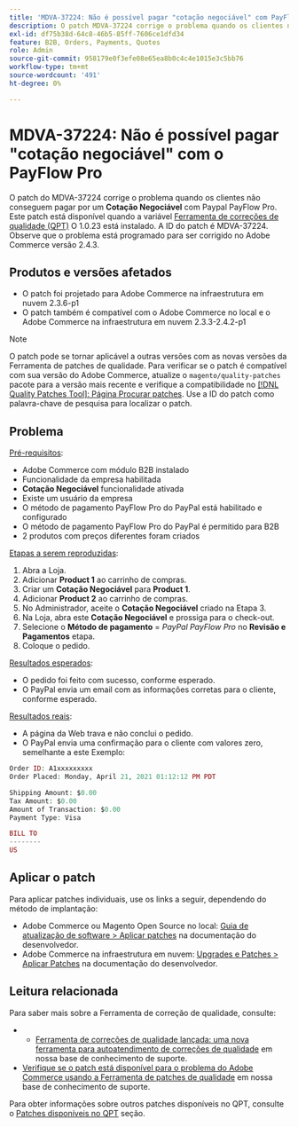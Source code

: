 ```yaml
---
title: 'MDVA-37224: Não é possível pagar "cotação negociável" com PayFlow Pro'
description: O patch MDVA-37224 corrige o problema quando os clientes não conseguem pagar por uma **Cotação negociável** com o Paypal PayFlow Pro. Este patch está disponível quando a [Ferramenta de correções de qualidade (QPT)](https://devdocs.magento.com/guides/v2.4/comp-mgr/patching.html#mqp) 1.0.23 está instalada. A ID do patch é MDVA-37224. Observe que o problema está programado para ser corrigido no Adobe Commerce versão 2.4.3.
exl-id: df75b38d-64c8-46b5-85ff-7606ce1dfd34
feature: B2B, Orders, Payments, Quotes
role: Admin
source-git-commit: 958179e0f3efe08e65ea8b0c4c4e1015e3c5bb76
workflow-type: tm+mt
source-wordcount: '491'
ht-degree: 0%

---
```


# MDVA-37224: Não é possível pagar &quot;cotação negociável&quot; com o PayFlow Pro

O patch do MDVA-37224 corrige o problema quando os clientes não conseguem pagar por um **Cotação Negociável** com Paypal PayFlow Pro. Este patch está disponível quando a variável [Ferramenta de correções de qualidade (QPT)](https://devdocs.magento.com/guides/v2.4/comp-mgr/patching.html#mqp) O 1.0.23 está instalado. A ID do patch é MDVA-37224. Observe que o problema está programado para ser corrigido no Adobe Commerce versão 2.4.3.

## Produtos e versões afetados

* O patch foi projetado para Adobe Commerce na infraestrutura em nuvem 2.3.6-p1
* O patch também é compatível com o Adobe Commerce no local e o Adobe Commerce na infraestrutura em nuvem 2.3.3-2.4.2-p1

>[!NOTE]
>
>O patch pode se tornar aplicável a outras versões com as novas versões da Ferramenta de patches de qualidade. Para verificar se o patch é compatível com sua versão do Adobe Commerce, atualize o `magento/quality-patches` pacote para a versão mais recente e verifique a compatibilidade no [[!DNL Quality Patches Tool]: Página Procurar patches](https://devdocs.magento.com/quality-patches/tool.html#patch-grid). Use a ID do patch como palavra-chave de pesquisa para localizar o patch.

## Problema

<u>Pré-requisitos</u>:

* Adobe Commerce com módulo B2B instalado
* Funcionalidade da empresa habilitada
* **Cotação Negociável** funcionalidade ativada
* Existe um usuário da empresa
* O método de pagamento PayFlow Pro do PayPal está habilitado e configurado
* O método de pagamento PayFlow Pro do PayPal é permitido para B2B
* 2 produtos com preços diferentes foram criados

<u>Etapas a serem reproduzidas</u>:

1. Abra a Loja.
1. Adicionar **Product 1** ao carrinho de compras.
1. Criar um **Cotação Negociável** para **Product 1**.
1. Adicionar **Product 2** ao carrinho de compras.
1. No Administrador, aceite o **Cotação Negociável** criado na Etapa 3.
1. Na Loja, abra este **Cotação Negociável** e prossiga para o check-out.
1. Selecione o **Método de pagamento** = *PayPal PayFlow Pro* no **Revisão e Pagamentos** etapa.
1. Coloque o pedido.

<u>Resultados esperados</u>:

* O pedido foi feito com sucesso, conforme esperado.
* O PayPal envia um email com as informações corretas para o cliente, conforme esperado.

<u>Resultados reais</u>:

* A página da Web trava e não conclui o pedido.
* O PayPal envia uma confirmação para o cliente com valores zero, semelhante a este Exemplo:

```php
Order ID: A1xxxxxxxxx
Order Placed: Monday, April 21, 2021 01:12:12 PM PDT

Shipping Amount: $0.00
Tax Amount: $0.00
Amount of Transaction: $0.00
Payment Type: Visa

BILL TO
--------
US
```


## Aplicar o patch

Para aplicar patches individuais, use os links a seguir, dependendo do método de implantação:

* Adobe Commerce ou Magento Open Source no local: [Guia de atualização de software > Aplicar patches](https://devdocs.magento.com/guides/v2.4/comp-mgr/patching/mqp.html) na documentação do desenvolvedor.
* Adobe Commerce na infraestrutura em nuvem: [Upgrades e Patches > Aplicar Patches](https://devdocs.magento.com/cloud/project/project-patch.html) na documentação do desenvolvedor.

## Leitura relacionada

Para saber mais sobre a Ferramenta de correção de qualidade, consulte:

* 
   * [Ferramenta de correções de qualidade lançada: uma nova ferramenta para autoatendimento de correções de qualidade](/help/announcements/adobe-commerce-announcements/magento-quality-patches-released-new-tool-to-self-serve-quality-patches.md) em nossa base de conhecimento de suporte.
* [Verifique se o patch está disponível para o problema do Adobe Commerce usando a Ferramenta de patches de qualidade](/help/support-tools/patches-available-in-qpt-tool/check-patch-for-magento-issue-with-magento-quality-patches.md) em nossa base de conhecimento de suporte.

Para obter informações sobre outros patches disponíveis no QPT, consulte o [Patches disponíveis no QPT](https://support.magento.com/hc/en-us/sections/360010506631-Patches-available-in-MQP-tool-) seção.
